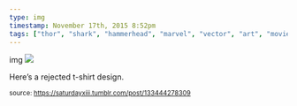 ```yaml
---
type: img
timestamp: November 17th, 2015 8:52pm
tags: ["thor", "shark", "hammerhead", "marvel", "vector", "art", "movie", "comic"]
---
```

img
<img src="https://saturdayxiii.github.io/media/133444278309.png"/>

Here’s a rejected t-shirt design.
 
      
      
      
      
      
  
<small>source: https://saturdayxiii.tumblr.com/post/133444278309</small>